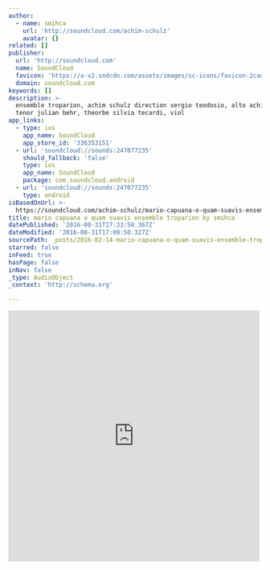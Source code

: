 ```yaml
---
author:
  - name: smihca
    url: 'http://soundcloud.com/achim-schulz'
    avatar: {}
related: []
publisher:
  url: 'http://soundcloud.com'
  name: SoundCloud
  favicon: 'https://a-v2.sndcdn.com/assets/images/sc-icons/favicon-2cadd14b.ico'
  domain: soundcloud.com
keywords: []
description: >-
  ensemble troparion, achim schulz direction sergio teodosio, alto achim schulz,
  tenor julian behr, theorbe silvia tecardi, viol
app_links:
  - type: ios
    app_name: SoundCloud
    app_store_id: '336353151'
  - url: 'soundcloud://sounds:247077235'
    should_fallback: 'false'
    type: ios
    app_name: SoundCloud
    package: com.soundcloud.android
  - url: 'soundcloud://sounds:247077235'
    type: android
isBasedOnUrl: >-
  https://soundcloud.com/achim-schulz/mario-capuana-o-quam-suavis-ensemble-troparion
title: mario capuana o quam suavis ensemble troparion by smihca
datePublished: '2016-08-31T17:33:50.367Z'
dateModified: '2016-08-31T17:09:50.327Z'
sourcePath: _posts/2016-02-14-mario-capuana-o-quam-suavis-ensemble-troparion-by-smihca.md
starred: false
inFeed: true
hasPage: false
inNav: false
_type: AudioObject
_context: 'http://schema.org'

---
```

<iframe src="https://cdn.embedly.com/widgets/media.html?src=https%3A%2F%2Fw.soundcloud.com%2Fplayer%2F%3Fvisual%3Dtrue%26url%3Dhttp%253A%252F%252Fapi.soundcloud.com%252Ftracks%252F247077235%26show_artwork%3Dtrue&amp;url=https%3A%2F%2Fsoundcloud.com%2Fachim-schulz%2Fmario-capuana-o-quam-suavis-ensemble-troparion&amp;image=http%3A%2F%2Fi1.sndcdn.com%2Fartworks-000147172407-3946t3-t500x500.jpg&amp;key=b7d04c9b404c499eba89ee7072e1c4f7&amp;type=text%2Fhtml&amp;schema=soundcloud" width="500" height="500" scrolling="no" frameborder="0" allowfullscreen="allowfullscreen" style=""></iframe>